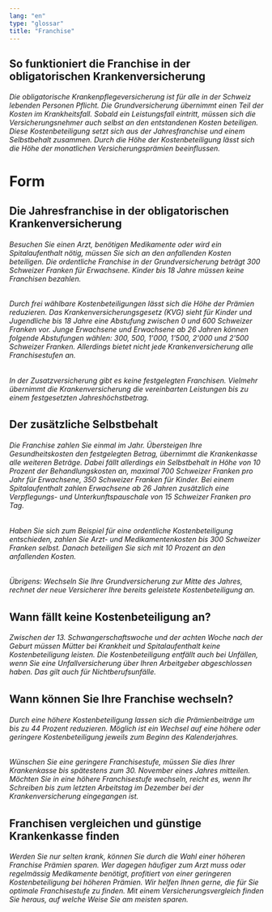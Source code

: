 ```yaml
---
lang: "en"
type: "glossar"
title: "Franchise"
---
```


## So funktioniert die Franchise in der obligatorischen Krankenversicherung

###### Die obligatorische Krankenpflegeversicherung ist für alle in der Schweiz lebenden Personen Pflicht. Die Grundversicherung übernimmt einen Teil der Kosten im Krankheitsfall. Sobald ein Leistungsfall eintritt, müssen sich die Versicherungsnehmer auch selbst an den entstandenen Kosten beteiligen. Diese Kostenbeteiligung setzt sich aus der Jahresfranchise und einem Selbstbehalt zusammen. Durch die Höhe der Kostenbeteiligung lässt sich die Höhe der monatlichen Versicherungsprämien beeinflussen.

# Form

## Die Jahresfranchise in der obligatorischen Krankenversicherung

###### Besuchen Sie einen Arzt, benötigen Medikamente oder wird ein Spitalaufenthalt nötig, müssen Sie sich an den anfallenden Kosten beteiligen. Die ordentliche Franchise in der Grundversicherung beträgt 300 Schweizer Franken für Erwachsene. Kinder bis 18 Jahre müssen keine Franchisen bezahlen.

###### Durch frei wählbare Kostenbeteiligungen lässt sich die Höhe der Prämien reduzieren. Das Krankenversicherungsgesetz (KVG) sieht für Kinder und Jugendliche bis 18 Jahre eine Abstufung zwischen 0 und 600 Schweizer Franken vor. Junge Erwachsene und Erwachsene ab 26 Jahren können folgende Abstufungen wählen: 300, 500, 1'000, 1'500, 2'000 und 2'500 Schweizer Franken. Allerdings bietet nicht jede Krankenversicherung alle Franchisestufen an.

###### In der Zusatzversicherung gibt es keine festgelegten Franchisen. Vielmehr übernimmt die Krankenversicherung die vereinbarten Leistungen bis zu einem festgesetzten Jahreshöchstbetrag.

## Der zusätzliche Selbstbehalt

###### Die Franchise zahlen Sie einmal im Jahr. Übersteigen Ihre Gesundheitskosten den festgelegten Betrag, übernimmt die Krankenkasse alle weiteren Beträge. Dabei fällt allerdings ein Selbstbehalt in Höhe von 10 Prozent der Behandlungskosten an, maximal 700 Schweizer Franken pro Jahr für Erwachsene, 350 Schweizer Franken für Kinder. Bei einem Spitalaufenthalt zahlen Erwachsene ab 26 Jahren zusätzlich eine Verpflegungs- und Unterkunftspauschale von 15 Schweizer Franken pro Tag.

###### Haben Sie sich zum Beispiel für eine ordentliche Kostenbeteiligung entschieden, zahlen Sie Arzt- und Medikamentenkosten bis 300 Schweizer Franken selbst. Danach beteiligen Sie sich mit 10 Prozent an den anfallenden Kosten.

###### Übrigens: Wechseln Sie Ihre Grundversicherung zur Mitte des Jahres, rechnet der neue Versicherer Ihre bereits geleistete Kostenbeteiligung an.

## Wann fällt keine Kostenbeteiligung an?

###### Zwischen der 13. Schwangerschaftswoche und der achten Woche nach der Geburt müssen Mütter bei Krankheit und Spitalaufenthalt keine Kostenbeteiligung leisten. Die Kostenbeteiligung entfällt auch bei Unfällen, wenn Sie eine Unfallversicherung über Ihren Arbeitgeber abgeschlossen haben. Das gilt auch für Nichtberufsunfälle.

## Wann können Sie Ihre Franchise wechseln?

###### Durch eine höhere Kostenbeteiligung lassen sich die Prämienbeiträge um bis zu 44 Prozent reduzieren. Möglich ist ein Wechsel auf eine höhere oder geringere Kostenbeteiligung jeweils zum Beginn des Kalenderjahres.

###### Wünschen Sie eine geringere Franchisestufe, müssen Sie dies Ihrer Krankenkasse bis spätestens zum 30. November eines Jahres mitteilen. Möchten Sie in eine höhere Franchisestufe wechseln, reicht es, wenn Ihr Schreiben bis zum letzten Arbeitstag im Dezember bei der Krankenversicherung eingegangen ist.

## Franchisen vergleichen und günstige Krankenkasse finden

###### Werden Sie nur selten krank, können Sie durch die Wahl einer höheren Franchise Prämien sparen. Wer dagegen häufiger zum Arzt muss oder regelmässig Medikamente benötigt, profitiert von einer geringeren Kostenbeteiligung bei höheren Prämien. Wir helfen Ihnen gerne, die für Sie optimale Franchisestufe zu finden. Mit einem Versicherungsvergleich finden Sie heraus, auf welche Weise Sie am meisten sparen.
